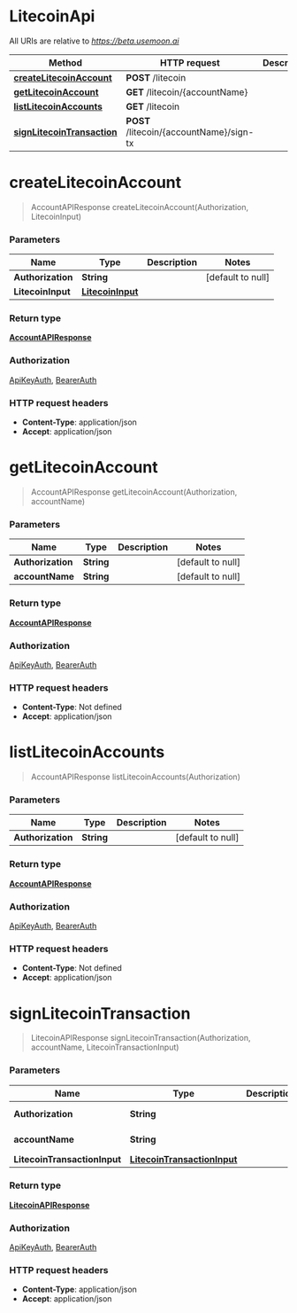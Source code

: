 # LitecoinApi

All URIs are relative to *https://beta.usemoon.ai*

| Method | HTTP request | Description |
|------------- | ------------- | -------------|
| [**createLitecoinAccount**](LitecoinApi.md#createLitecoinAccount) | **POST** /litecoin |  |
| [**getLitecoinAccount**](LitecoinApi.md#getLitecoinAccount) | **GET** /litecoin/{accountName} |  |
| [**listLitecoinAccounts**](LitecoinApi.md#listLitecoinAccounts) | **GET** /litecoin |  |
| [**signLitecoinTransaction**](LitecoinApi.md#signLitecoinTransaction) | **POST** /litecoin/{accountName}/sign-tx |  |


<a name="createLitecoinAccount"></a>
# **createLitecoinAccount**
> AccountAPIResponse createLitecoinAccount(Authorization, LitecoinInput)



### Parameters

|Name | Type | Description  | Notes |
|------------- | ------------- | ------------- | -------------|
| **Authorization** | **String**|  | [default to null] |
| **LitecoinInput** | [**LitecoinInput**](../Models/LitecoinInput.md)|  | |

### Return type

[**AccountAPIResponse**](../Models/AccountAPIResponse.md)

### Authorization

[ApiKeyAuth](../README.md#ApiKeyAuth), [BearerAuth](../README.md#BearerAuth)

### HTTP request headers

- **Content-Type**: application/json
- **Accept**: application/json

<a name="getLitecoinAccount"></a>
# **getLitecoinAccount**
> AccountAPIResponse getLitecoinAccount(Authorization, accountName)



### Parameters

|Name | Type | Description  | Notes |
|------------- | ------------- | ------------- | -------------|
| **Authorization** | **String**|  | [default to null] |
| **accountName** | **String**|  | [default to null] |

### Return type

[**AccountAPIResponse**](../Models/AccountAPIResponse.md)

### Authorization

[ApiKeyAuth](../README.md#ApiKeyAuth), [BearerAuth](../README.md#BearerAuth)

### HTTP request headers

- **Content-Type**: Not defined
- **Accept**: application/json

<a name="listLitecoinAccounts"></a>
# **listLitecoinAccounts**
> AccountAPIResponse listLitecoinAccounts(Authorization)



### Parameters

|Name | Type | Description  | Notes |
|------------- | ------------- | ------------- | -------------|
| **Authorization** | **String**|  | [default to null] |

### Return type

[**AccountAPIResponse**](../Models/AccountAPIResponse.md)

### Authorization

[ApiKeyAuth](../README.md#ApiKeyAuth), [BearerAuth](../README.md#BearerAuth)

### HTTP request headers

- **Content-Type**: Not defined
- **Accept**: application/json

<a name="signLitecoinTransaction"></a>
# **signLitecoinTransaction**
> LitecoinAPIResponse signLitecoinTransaction(Authorization, accountName, LitecoinTransactionInput)



### Parameters

|Name | Type | Description  | Notes |
|------------- | ------------- | ------------- | -------------|
| **Authorization** | **String**|  | [default to null] |
| **accountName** | **String**|  | [default to null] |
| **LitecoinTransactionInput** | [**LitecoinTransactionInput**](../Models/LitecoinTransactionInput.md)|  | |

### Return type

[**LitecoinAPIResponse**](../Models/LitecoinAPIResponse.md)

### Authorization

[ApiKeyAuth](../README.md#ApiKeyAuth), [BearerAuth](../README.md#BearerAuth)

### HTTP request headers

- **Content-Type**: application/json
- **Accept**: application/json

